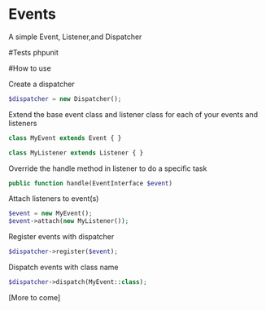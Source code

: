 # Events
A simple Event, Listener,and Dispatcher

#Tests
phpunit

#How to use

Create a dispatcher
```php
$dispatcher = new Dispatcher();
```

Extend the base event class and listener class for each of your events and listeners
```php
class MyEvent extends Event { }

class MyListener extends Listener { }
```

Override the handle method in listener to do a specific task
```php
public function handle(EventInterface $event)
```

Attach listeners to event(s)
```php
$event = new MyEvent();
$event->attach(new MyListener());
```

Register events with dispatcher
```php
$dispatcher->register($event);
```

Dispatch events with class name
```php
$dispatcher->dispatch(MyEvent::class);
```

[More to come]